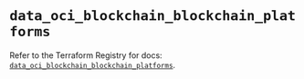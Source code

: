 # `data_oci_blockchain_blockchain_platforms`

Refer to the Terraform Registry for docs: [`data_oci_blockchain_blockchain_platforms`](https://registry.terraform.io/providers/hashicorp/oci/7.19.0/docs/data-sources/blockchain_blockchain_platforms).
